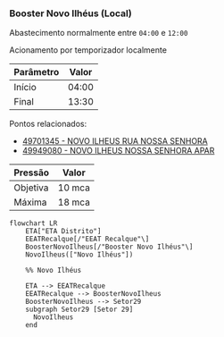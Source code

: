 ### Booster Novo Ilhéus (Local)

Abastecimento normalmente entre `04:00` e `12:00`

Acionamento por temporizador localmente

| Parâmetro     | Valor |
| -------------    | ------------- |
| Início | 04:00 |
| Final | 13:30  |

Pontos relacionados:
- [49701345 - NOVO ILHEUS RUA NOSSA SENHORA](https://www.vectorasys.com.br/vectorasys/?inc=jE9ciFZdkq5eiPI/kPRdHL0fUgHpk249WBYgUKHeku9slPteHB1pGu94UrY4VrM=)
- [49949080 - NOVO ILHEUS NOSSA SENHORA APAR](https://www.vectorasys.com.br/vectorasys/?inc=jE9ciFZdkq5eiPI/kPRdHL0fUgHpk249WBYgUAHeku9slPteHB1pGu94UuY4GBI=)
  
| Pressão     | Valor |
| -------------    | ------------- |
| Objetiva | 10 mca |
| Máxima | 18 mca  |

```mermaid
flowchart LR
    ETA["ETA Distrito"]   
    EEATRecalque[/"EEAT Recalque"\]
    BoosterNovoIlheus[/"Booster Novo Ilhéus"\]    
    NovoIlheus(["Novo Ilhéus"])
    
    %% Novo Ilhéus

    ETA --> EEATRecalque
    EEATRecalque --> BoosterNovoIlheus
    BoosterNovoIlheus --> Setor29
    subgraph Setor29 [Setor 29]
      NovoIlheus
    end
```
